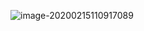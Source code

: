 ![image-20200215110917089](C:\Users\Administrator\AppData\Roaming\Typora\typora-user-images\image-20200215110917089.png)

